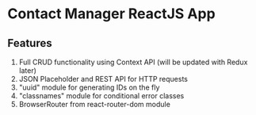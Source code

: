 # Contact Manager ReactJS App

## Features
1. Full CRUD functionality using Context API (will be updated with Redux later)
2. JSON Placeholder and REST API for HTTP requests
3. "uuid" module for generating IDs on the fly
4. "classnames" module for conditional error classes
5. BrowserRouter from react-router-dom module
